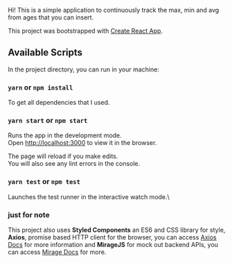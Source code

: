 Hi! 
This is a simple application to continuously track the max, min and avg from ages that you can insert.

This project was bootstrapped with [Create React App](https://github.com/facebook/create-react-app).

## Available Scripts

In the project directory, you can run in your machine:

### `yarn` or `npm install`
To get all dependencies that I used.

### `yarn start` or `npm start`

Runs the app in the development mode.\
Open [http://localhost:3000](http://localhost:3000) to view it in the browser.

The page will reload if you make edits.\
You will also see any lint errors in the console.

### `yarn test` or `npm test`

Launches the test runner in the interactive watch mode.\

### just for note
This project also uses __Styled Components__ an ES6 and CSS library for style,
__Axios__, promise based HTTP client for the browser, you can access [Axios Docs](https://github.com/axios/axios) for more information and 
__MirageJS__ for mock out backend APIs, you can access [Mirage Docs](https://miragejs.com/docs/getting-started/introduction/) for more.


